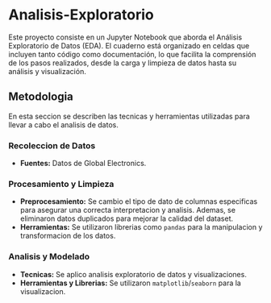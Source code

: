 # Analisis-Exploratorio
Este proyecto consiste en un Jupyter Notebook que aborda el Análisis Exploratorio de Datos (EDA). El cuaderno está organizado en celdas que incluyen tanto código como documentación, lo que facilita la comprensión de los pasos realizados, desde la carga y limpieza de datos hasta su análisis y visualización.

## Metodologia

En esta seccion se describen las tecnicas y herramientas utilizadas para llevar a cabo el analisis de datos.

### Recoleccion de Datos
- **Fuentes:** Datos de Global Electronics.

### Procesamiento y Limpieza
- **Preprocesamiento:** Se cambio el tipo de dato de columnas especificas para asegurar una correcta interpretacion y analisis. Ademas, se eliminaron datos duplicados para mejorar la calidad del dataset.
- **Herramientas:** Se utilizaron librerias como `pandas` para la manipulacion y transformacion de los datos.

### Analisis y Modelado
- **Tecnicas:** Se aplico analisis exploratorio de datos y visualizaciones.
- **Herramientas y Librerias:** Se utilizaron `matplotlib`/`seaborn` para la visualizacion.
